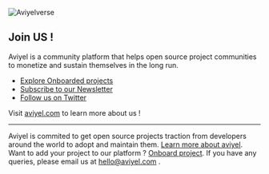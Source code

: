 

![Aviyelverse](https://user-images.githubusercontent.com/37651620/150911625-28a5ed81-a4ee-4a03-b4f2-e14c44c01cce.png)


## Join US ! 

Aviyel is a community platform that helps open source project communities to monetize and sustain themselves in the long run.

* [Explore Onboarded projects](https://aviyel.com/projects)
* [Subscribe to our Newsletter](https://aviyel-newsletter.netlify.app/)
* [Follow us on Twitter](https://twitter.com/AviyelHq)

Visit [aviyel.com](https://aviyel.com/discussions) to learn more about us !

----

Aviyel is commited to get open source projects traction from developers around the world to adopt and maintain them. [Learn more about aviyel](https://aviyel.com/about). Want to add your project to our platform ? [Onboard project](https://aviyel.com/projects). If you have any queries, please email us at [hello@aviyel.com](mailto:hello@aviyel.com) .
